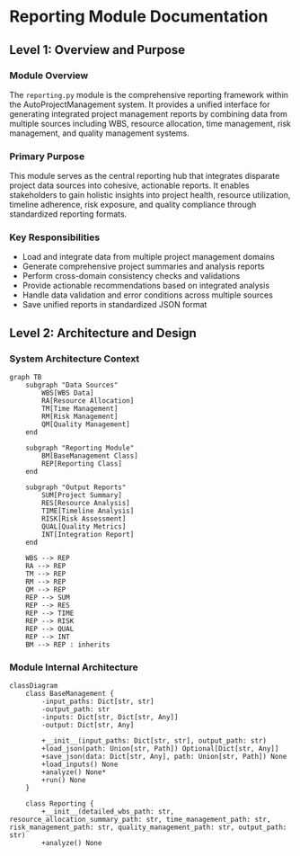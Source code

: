 # Reporting Module Documentation

## Level 1: Overview and Purpose

### Module Overview
The `reporting.py` module is the comprehensive reporting framework within the AutoProjectManagement system. It provides a unified interface for generating integrated project management reports by combining data from multiple sources including WBS, resource allocation, time management, risk management, and quality management systems.

### Primary Purpose
This module serves as the central reporting hub that integrates disparate project data sources into cohesive, actionable reports. It enables stakeholders to gain holistic insights into project health, resource utilization, timeline adherence, risk exposure, and quality compliance through standardized reporting formats.

### Key Responsibilities
- Load and integrate data from multiple project management domains
- Generate comprehensive project summaries and analysis reports
- Perform cross-domain consistency checks and validations
- Provide actionable recommendations based on integrated analysis
- Handle data validation and error conditions across multiple sources
- Save unified reports in standardized JSON format

## Level 2: Architecture and Design

### System Architecture Context

```mermaid
graph TB
    subgraph "Data Sources"
        WBS[WBS Data]
        RA[Resource Allocation]
        TM[Time Management]
        RM[Risk Management]
        QM[Quality Management]
    end
    
    subgraph "Reporting Module"
        BM[BaseManagement Class]
        REP[Reporting Class]
    end
    
    subgraph "Output Reports"
        SUM[Project Summary]
        RES[Resource Analysis]
        TIME[Timeline Analysis]
        RISK[Risk Assessment]
        QUAL[Quality Metrics]
        INT[Integration Report]
    end
    
    WBS --> REP
    RA --> REP
    TM --> REP
    RM --> REP
    QM --> REP
    REP --> SUM
    REP --> RES
    REP --> TIME
    REP --> RISK
    REP --> QUAL
    REP --> INT
    BM --> REP : inherits
```

### Module Internal Architecture

```mermaid
classDiagram
    class BaseManagement {
        -input_paths: Dict[str, str]
        -output_path: str
        -inputs: Dict[str, Dict[str, Any]]
        -output: Dict[str, Any]
        
        +__init__(input_paths: Dict[str, str], output_path: str)
        +load_json(path: Union[str, Path]) Optional[Dict[str, Any]]
        +save_json(data: Dict[str, Any], path: Union[str, Path]) None
        +load_inputs() None
        +analyze() None*
        +run() None
    }
    
    class Reporting {
        +__init__(detailed_wbs_path: str, resource_allocation_summary_path: str, time_management_path: str, risk_management_path: str, quality_management_path: str, output_path: str)
        +analyze() None
